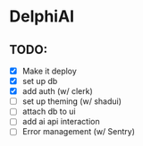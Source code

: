 # DelphiAI

## TODO:

- [x] Make it deploy
- [x] set up db
- [x] add auth (w/ clerk)
- [ ] set up theming (w/ shadui)
- [ ] attach db to ui
- [ ] add ai api interaction
- [ ] Error management (w/ Sentry)
